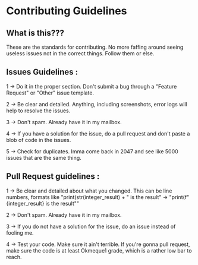 # Contributing Guidelines

## What is this???

These are the standards for contributing. No more faffing around seeing useless issues not in the correct things. Follow them or else.

## Issues Guidelines : 

1 -> Do it in the proper section. Don't submit a bug through a "Feature Request" or "Other" issue template.

2 -> Be clear and detailed. Anything, including screenshots, error logs will help to resolve the issues. 

3 -> Don't spam. Already have it in my mailbox.

4 -> If you have a solution for the issue, do a pull request and don't paste a blob of code in the issues.

5 -> Check for duplicates. Imma come back in 2047 and see like 5000 issues that are the same thing.

## Pull Request guidelines : 

1 -> Be clear and detailed about what you changed. This can be line numbers, formats like "print(str(integer_result) + " is the result" -> "print(f"{integer_result} is the result""

2 -> Don't spam. Already have it in my mailbox.

3 -> If you do not have a solution for the issue, do an issue instead of fooling me.

4 -> Test your code. Make sure it ain't terrible. If you're gonna pull request, make sure the code is at least Okmeque1 grade, which is a rather low bar to reach.
